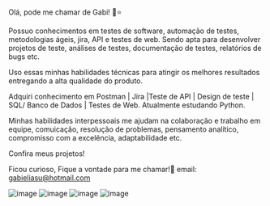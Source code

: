 Olá, pode me chamar de Gabi! 🥰⭐

Possuo conhecimentos em testes de software, automação de testes, metodologias ágeis, jira, API e testes de web. Sendo apta para desenvolver projetos de teste, análises de testes, documentação de testes, relatórios de bugs etc.

Uso essas minhas habilidades técnicas para atingir os melhores resultados entregando a alta qualidade do produto.

Adquiri conhecimento em Postman | Jira |Teste de API | Design de teste | SQL/ Banco de Dados | Testes de Web. Atualmente estudando Python.

Minhas habilidades interpessoais me ajudam na colaboração e trabalho em equipe, comuicação, resolução de problemas, pensamento analítico, compromisso com a excelência, adaptabilidade etc.

Confira meus projetos! 

Ficou curioso, Fique a vontade para me chamar!🥰
email: gabieliasu@hotmail.com 

 
![image](https://github.com/gabieliasu/gabieliasu/assets/157239741/3d4de8a5-22cb-423e-9ff5-a688e2ed177a) ![image](https://github.com/gabieliasu/gabieliasu/assets/157239741/b46e3efe-a354-4487-b70c-0146cc95fa5a)  ![image](https://github.com/gabieliasu/gabieliasu/assets/157239741/fb18aad0-9dba-4f55-993b-7e36241af3bb) ![image](https://github.com/gabieliasu/gabieliasu/assets/157239741/7df92580-a00e-4f4d-82ca-b99e720a128e)











